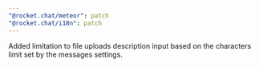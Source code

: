 ```yaml
---
"@rocket.chat/meteor": patch
"@rocket.chat/i18n": patch
---
```


Added limitation to file uploads description input based on the characters limit set by the messages settings.
